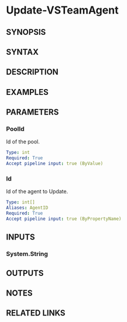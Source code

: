 <!-- #include "./common/header.md" -->

# Update-VSTeamAgent

## SYNOPSIS

<!-- #include "./synopsis/Update-VSTeamAgent.md" -->

## SYNTAX

## DESCRIPTION

<!-- #include "./synopsis/Update-VSTeamAgent.md" -->

## EXAMPLES

## PARAMETERS

### PoolId

Id of the pool.

```yaml
Type: int
Required: True
Accept pipeline input: true (ByValue)
```

### Id

Id of the agent to Update.

```yaml
Type: int[]
Aliases: AgentID
Required: True
Accept pipeline input: true (ByPropertyName)
```

<!-- #include "./params/forcegroup.md" -->

## INPUTS

### System.String

## OUTPUTS

## NOTES

<!-- #include "./common/prerequisites.md" -->

## RELATED LINKS

<!-- #include "./common/related.md" -->
